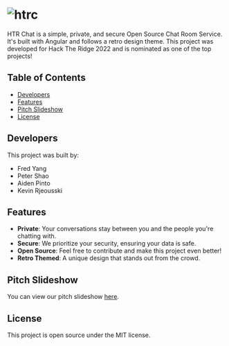 # ![htrc](https://github.com/user-attachments/assets/67ffb978-4de6-4517-943b-d2ffe071b6ad)


HTR Chat is a simple, private, and secure Open Source Chat Room Service. It's built with Angular and follows a retro design theme. This project was developed for Hack The Ridge 2022 and is nominated as one of the top projects!

## Table of Contents
- [Developers](#developers)
- [Features](#features)
- [Pitch Slideshow](#pitch-slideshow)
- [License](#license)

## Developers
This project was built by:
- Fred Yang
- Peter Shao
- Aiden Pinto
- Kevin Rjeousski

## Features
- **Private**: Your conversations stay between you and the people you're chatting with.
- **Secure**: We prioritize your security, ensuring your data is safe.
- **Open Source**: Feel free to contribute and make this project even better!
- **Retro Themed**: A unique design that stands out from the crowd.

## Pitch Slideshow
You can view our pitch slideshow [here](http://bit.ly/462UbYH).

## License
This project is open source under the MIT license.
